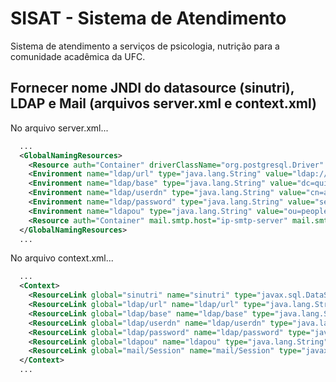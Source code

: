 # SISAT - Sistema de Atendimento
Sistema de atendimento a serviços de psicologia, nutrição para a comunidade acadêmica da UFC.

## Fornecer nome JNDI do datasource (sinutri), LDAP e Mail (arquivos server.xml e context.xml)

No arquivo server.xml...
```xml
  ...
  <GlobalNamingResources>
    <Resource auth="Container" driverClassName="org.postgresql.Driver" maxActive="10" maxIdle="3" maxWait="10000" name="sinutri" password="senha" type="javax.sql.DataSource" url="jdbc:postgresql://localhost/sinutri" username="usuario"/>
    <Environment name="ldap/url" type="java.lang.String" value="ldap://endereco-ldap:389"/>
    <Environment name="ldap/base" type="java.lang.String" value="dc=quixada,dc=ufc,dc=br"/>
    <Environment name="ldap/userdn" type="java.lang.String" value="cn=admin_npi,ou=people_teste,dc=quixada,dc=ufc,dc=br"/>
    <Environment name="ldap/password" type="java.lang.String" value="senha"/>
    <Environment name="ldapou" type="java.lang.String" value="ou=people_teste"/>
    <Resource auth="Container" mail.smtp.host="ip-smtp-server" mail.smtp.port="587" mail.transport.protocol="smtp" name="mail/Session" type="javax.mail.Session"/>
  </GlobalNamingResources>
  ...
```

No arquivo context.xml...
```xml
  ...
  <Context>
    <ResourceLink global="sinutri" name="sinutri" type="javax.sql.DataSource"/>
    <ResourceLink global="ldap/url" name="ldap/url" type="java.lang.String"/>
    <ResourceLink global="ldap/base" name="ldap/base" type="java.lang.String"/>
    <ResourceLink global="ldap/userdn" name="ldap/userdn" type="java.lang.String"/>
    <ResourceLink global="ldap/password" name="ldap/password" type="java.lang.String"/>
    <ResourceLink global="ldapou" name="ldapou" type="java.lang.String"/>
    <ResourceLink global="mail/Session" name="mail/Session" type="javax.mail.Session"/>
  </Context>
  ...
```

